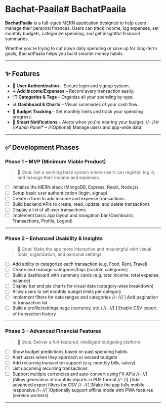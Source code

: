 # Bachat-Paaila#  BachatPaaila

**BachatPaaila** is a full-stack MERN application designed to help users manage their personal finances. Users can track income, log expenses, set monthly budgets, categorize spending, and get insightful financial summaries.

Whether you're trying to cut down daily spending or save up for long-term goals, BachatPaaila helps you build smarter money habits.

---

## ✨ Features

- 🔐 **User Authentication** – Secure login and signup system.
- ➕ **Add Income/Expenses** – Record every transaction easily.
- 🗂️ **Categories & Tags** – Organize all your spending by type.
- 📊 **Dashboard & Charts** – Visual summaries of your cash flow.
- 🎯 **Budget Tracking** – Set monthly limits and track your spending progress.
- 🔔 **Smart Notifications** – Alerts when you're nearing your budget.
//- //⚙️ //*Admin Panel** – //(Optional) Manage users and app-wide data.

---

## ✅ Development Phases

### Phase 1 – MVP (Minimum Viable Product)

> 🔸 *Goal:* Get a working base system where users can register, log in, and manage their income and expenses.

- [ ] Initialize the MERN stack (MongoDB, Express, React, Node.js)
- [ ] Setup basic user authentication (login, signup)
- [ ] Create a form to add income and expense transactions
- [ ] Build backend APIs to create, read, update, and delete transactions
- [ ] Display a list of all user transactions
- [ ] Implement basic app layout and navigation bar (Dashboard, Transactions, Profile, Logout)

---

### Phase 2 – Enhanced Usability & Insights

> 🔸 *Goal:* Make the app more interactive and meaningful with visual tools, organization, and personal settings.

- [ ] Add ability to categorize each transaction (e.g. Food, Rent, Travel)
- [ ] Create and manage categories/tags (custom categories)
- [ ] Build a dashboard with summary cards (e.g. total income, total expense, balance)
- [ ] Display bar and pie charts for visual data (category-wise breakdown)
- [ ] Allow users to set monthly budget limits per category
- [ ] Implement filters for date ranges and categories
//- //[ ] Add pagination to transaction list
- [ ] Build a profile/settings page (currency, etc.)
//- //[ ] Enable CSV export of transaction history

---

### Phase 3 – Advanced Financial Features

>🔸 *Goal:* Deliver a full-featured, intelligent budgeting platform.

- [ ] Show budget predictions based on past spending habits
- [ ] Alert users when they approach or exceed budgets
- [ ] Add recurring transaction support (e.g. monthly bills, salary)
- [ ] List upcoming recurring transactions
- [ ] Support multiple currencies and auto-convert using FX APIs
//- //[ ]Allow generation of monthly reports in PDF format
//- //[ ]Add advanced export filters for CSV
//- //[ ]Make the app fully mobile responsive
//- //[ ]Optionally support offline mode with PWA features (service workers)

---

